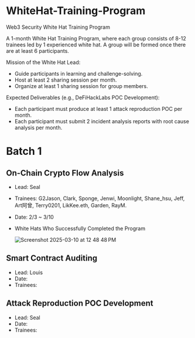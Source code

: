 # WhiteHat-Training-Program
Web3 Security White Hat Training Program

A 1-month White Hat Training Program, where each group consists of 8-12 trainees led by 1 experienced white hat. A group will be formed once there are at least 6 participants.

Mission of the White Hat Lead:
 - Guide participants in learning and challenge-solving.
 - Host at least 2 sharing session per month.
 - Organize at least 1 sharing session for group members.

Expected Deliverables (e.g., DeFiHackLabs POC Development):
 - Each participant must produce at least 1 attack reproduction POC per month.
 - Each participant must submit 2 incident analysis reports with root cause analysis per month.

# Batch 1 
## On-Chain Crypto Flow Analysis
 - Lead: Seal
 - Trainees: G2Jason, Clark, Sponge, Jenwi, Moonlight, Shane_hsu, Jeff, Art阿曾, Terry0201, LikKee.eth, Garden, RayM.
 - Date: 2/3 ~ 3/10
- White Hats Who Successfully Completed the Program
  
   ![Screenshot 2025-03-10 at 12 48 48 PM](https://github.com/user-attachments/assets/abb59506-cd1e-4d4d-b2bf-c578359ec730)
  
 ## Smart Contract Auditing
 - Lead: Louis
 - Date:
 - Trainees:
   
## Attack Reproduction POC Development
 - Lead: Seal
 - Date:
 - Trainees:
   
